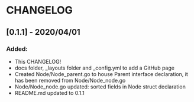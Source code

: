# CHANGELOG

## [0.1.1] - 2020/04/01

### Added:

- This CHANGELOG!
- docs folder, _layouts folder and _config.yml to add a GitHub page
- Created Node/Node_parent.go to house Parent interface declaration, it has been removed from Node/Node_node.go
- Node/Node_node.go updated: sorted fields in Node struct declaration
- README.md updated to 0.1.1
